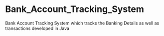 # Bank_Account_Tracking_System
Bank Account Tracking System which tracks the Banking Details as well as transactions developed in Java
